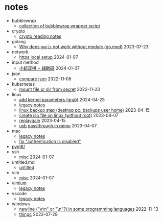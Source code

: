 <!-- vim:sw=2 -->

# notes

- bubblewrap
  - [collection of bubblewrap wrapper script](bubblewrap/)
- crypto
  - [crypto reading notes](crypto/README.md)
- golang
  - [Why does `gopls` not work without module (go.mod)](golang/gopls.md) 2023-07-23
- network
  - [https local setup](network/https-local-setup.md) 2024-01-07
- input method
  - [小鹤双拼 + 辅助码](input-method/xhyx.md) 2024-01-07
- json
  - [compare json](json/compare-json.md) 2022-11-08
- kubernetes
  - [mount file or dir from secret](kubernetes/mount-file-or-dir-from-secret.md) 2022-11-23
- linux
  - [add kernel parameters (grub)](linux/add-kernel-parameters.md) 2024-04-25
  - [legacy notes](linux/README.md)
  - [linux backup step (desktop pc; backups user home)](linux/backup.md) 2023-04-15
  - [create iso file on linux (without root)](linux/create-iso.md) 2023-04-07
  - [replaygain](linux/replaygain.md) 2023-04-15
  - [usb passthrough in qemu](linux/usb-passthrough.md) 2023-04-07
- mac
  - [legacy notes](mac/README.md)
  - [fix "authentication is disabled"](mac/fix_authentication_is_disabled.md)
- [pyqt6/](pyqt6/)
- ssh
  - [misc](ssh/misc.md) 2024-01-07
- untitled.md
  - [untitled](untitled.md)
- vim
  - [misc](vim/misc.md) 2024-01-07
- vimium
  - [legacy notes](vimium/README.md)
- vscode
  - [legacy notes](vscode/README.md)
- windows
  - [newline ("\\r\\n" or "\\n"?) in some programming languages](windows/newline.md) 2022-11-13
  - [thinpc](windows/thinpc.md) 2023-07-29

